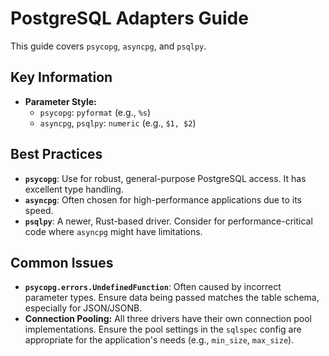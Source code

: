 # PostgreSQL Adapters Guide

This guide covers `psycopg`, `asyncpg`, and `psqlpy`.

## Key Information

-   **Parameter Style:**
    -   `psycopg`: `pyformat` (e.g., `%s`)
    -   `asyncpg`, `psqlpy`: `numeric` (e.g., `$1, $2`)

## Best Practices

-   **`psycopg`**: Use for robust, general-purpose PostgreSQL access. It has excellent type handling.
-   **`asyncpg`**: Often chosen for high-performance applications due to its speed.
-   **`psqlpy`**: A newer, Rust-based driver. Consider for performance-critical code where `asyncpg` might have limitations.

## Common Issues

-   **`psycopg.errors.UndefinedFunction`**: Often caused by incorrect parameter types. Ensure data being passed matches the table schema, especially for JSON/JSONB.
-   **Connection Pooling:** All three drivers have their own connection pool implementations. Ensure the pool settings in the `sqlspec` config are appropriate for the application's needs (e.g., `min_size`, `max_size`).
